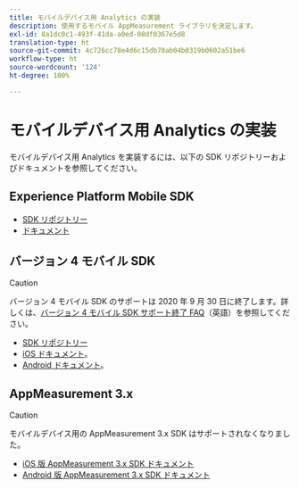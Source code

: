 ```yaml
---
title: モバイルデバイス用 Analytics の実装
description: 使用するモバイル AppMeasurement ライブラリを決定します。
exl-id: 8a1dc0c1-493f-41da-a0ed-08df0367e5d8
translation-type: ht
source-git-commit: 4c726cc78e4d6c15db70ab04b0319b0602a51be6
workflow-type: ht
source-wordcount: '124'
ht-degree: 100%

---
```


# モバイルデバイス用 Analytics の実装

モバイルデバイス用 Analytics を実装するには、以下の SDK リポジトリーおよびドキュメントを参照してください。

## Experience Platform Mobile SDK

* [SDK リポジトリー](https://github.com/Adobe-Marketing-Cloud/aep-sdks-documentation)
* [ドキュメント](https://aep-sdks.gitbook.io/docs/)

## バージョン 4 モバイル SDK

>[!CAUTION]
>
> バージョン 4 モバイル SDK のサポートは 2020 年 9 月 30 日に終了します。詳しくは、[バージョン 4 モバイル SDK サポート終了 FAQ](https://aep-sdks.gitbook.io/docs/version-4-sdk-end-of-support-faq)（英語）を参照してください。

* [SDK リポジトリー](https://github.com/Adobe-Marketing-Cloud/mobile-services/tree/master/sdks)
* [iOS ドキュメント](https://docs.adobe.com/content/help/ja-JP/mobile-services/ios/overview.html)。
* [Android ドキュメント](https://docs.adobe.com/content/help/ja-JP/mobile-services/android/overview.html)。

## AppMeasurement 3.x

>[!CAUTION]
>
> モバイルデバイス用の AppMeasurement 3.x SDK はサポートされなくなりました。

* [iOS 版 AppMeasurement 3.x SDK ドキュメント](../../assets/adobe_mobile_ios_3x.pdf)
* [Android 版 AppMeasurement 3.x SDK ドキュメント](../../assets/android_3x.pdf)

